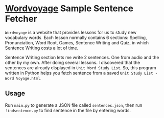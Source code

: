 # [Wordvoyage](http://wordvoyage.com/wv-vocabulary) Sample Sentence Fetcher

`Wordvoyage` is a website that provides lessons for us to study new vocabulary words. Each lesson normally contains 6 sections: Spelling, Pronunciation, Word Root, Games, Sentence Writing and Quiz, in which Sentence Writing costs a lot of time.

Sentence Writing section lets me write 2 sentences. One from audio and the other by my own. After doing several lessons. I discovered that the sentences are already displayed in `Unit Word Study List`. So, this program written in Python helps you fetch sentence from a saved `Unit Study List - Word Voyage.html`.

## Usage

Run `main.py` to generate a JSON file called `sentences.json`, then run `findsentence.py` to find sentence in the file by entering words.